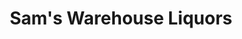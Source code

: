 ---
title: "Sam's Warehouse Liquors"
url: /federal-heights/sams-warehouse-liquors/
shop: alcohol
---